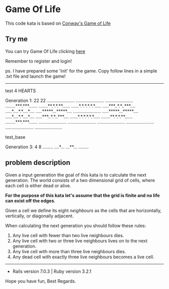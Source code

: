 # Game Of Life

This code kata is based on [Conway's Game of Life](https://en.wikipedia.org/wiki/Conway%27s_Game_of_Life)

## Try me

You can try Game Of Life clicking [here](https://game-of-lif-e.herokuapp.com/)

Remember to register and login!

ps. I have prepared some 'init' for the game. Copy follow lines in a simple .txt file and launch the game!

___________________________

test 4 HEARTS

Generation 1:
22 22
......................
......................
......................
........\*\*\*.\*\*\*.......
.......\*\*.\*.\*.\*\*......
......\*.\*.\*.\*.\*.\*.....
.....\*\*\*..\*.\*..\*\*\*....
.....\*....\*.\*....\*....
.....\*\*\*\*\*...\*\*\*\*\*....
......................
.....\*\*\*\*\*...\*\*\*\*\*....
.....\*....\*.\*....\*....
.....\*\*\*..\*.\*..\*\*\*....
......\*.\*.\*.\*.\*.\*.....
.......\*\*.\*.\*.\*\*......
........\*\*\*.\*\*\*.......
......................
......................
......................
......................
......................
......................

test_base

Generation 3:
4 8
........
....\*...
...\*\*...
........




## problem description
Given a input generation the goal of this kata is to calculate the next generation.
The world consists of a two dimensional grid of cells, where each cell is either dead or alive.

**For the purpose of this kata let's assume that the grid is finite and no life can exist off the edges**.

Given a cell we define its eight *neighbours* as the cells that are horizontally, vertically, or diagonally adjacent.

When calculating the next generation you should follow these rules:
1. Any live cell with fewer than two live neighbours dies.
2. Any live cell with two or three live neighbours lives on to the next generation.
3. Any live cell with more than three live neighbours dies.
4. Any dead cell with exactly three live neighbours becomes a live cell.

___________________________

* Rails version 7.0.3 | Ruby version 3.2.1

Hope you have fun,
Best Regards.
